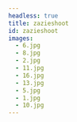 ```yaml
---
headless: true
title: zazieshoot
id: zazieshoot
images:
  - 6.jpg
  - 8.jpg
  - 2.jpg
  - 11.jpg
  - 16.jpg
  - 13.jpg
  - 5.jpg
  - 1.jpg
  - 10.jpg
---
```

